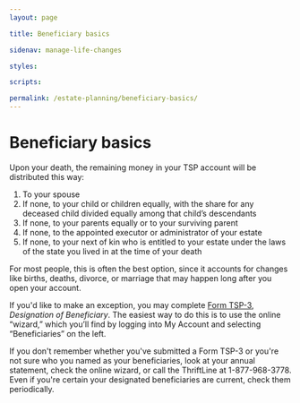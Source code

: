 ```yaml
---
layout: page

title: Beneficiary basics

sidenav: manage-life-changes

styles:

scripts:

permalink: /estate-planning/beneficiary-basics/
---
```


# Beneficiary basics

Upon your death, the remaining money in your TSP account will be distributed this way:

<ol>
<li>To your spouse</li>
<li>If none, to your child or children equally, with the share for any deceased child divided equally among that child’s descendants</li>
<li>If none, to your parents equally or to your surviving parent</li>
<li>If none, to the appointed executor or administrator of your estate</li>
<li>If none, to your next of kin who is entitled to your estate under the laws of the state you lived in at the time of your death</li>
</ol>

For most people, this is often the best option, since it accounts for changes like births, deaths, divorce, or marriage that may happen long after you open your account. 

If you'd like to make an exception, you may complete [Form TSP-3](#), _Designation of Beneficiary_. The easiest way to do this is to use the online “wizard,” which you’ll find by logging into My Account and selecting “Beneficiaries” on the left.

If you don't remember whether you've submitted a Form TSP-3 or you're not sure who you named as your beneficiaries, look at your annual statement, check the online wizard, or call the ThriftLine at 1-877-968-3778. Even if you're certain your designated beneficiaries are current, check them periodically. 

<!-- CONTENT END -->
